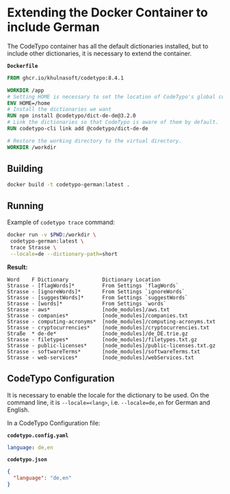 # Extending the Docker Container to include German

The CodeTypo container has all the default dictionaries installed, but to include other dictionaries,
it is necessary to extend the container.

**`Dockerfile`**

```dockerfile
FROM ghcr.io/khulnasoft/codetypo:8.4.1

WORKDIR /app
# Setting HOME is necessary to set the location of CodeTypo's global config.
ENV HOME=/home
# Install the dictionaries we want
RUN npm install @codetypo/dict-de-de@3.2.0
# Link the dictionaries so that CodeTypo is aware of them by default.
RUN codetypo-cli link add @codetypo/dict-de-de

# Restore the working directory to the virtual directory.
WORKDIR /workdir
```

## Building

```sh
docker build -t codetypo-german:latest .
```

## Running

Example of `codetypo trace` command:

```sh
docker run -v $PWD:/workdir \
 codetypo-german:latest \
 trace Strasse \
 --locale=de --dictionary-path=short
```

**Result:**

```
Word    F Dictionary           Dictionary Location
Strasse - [flagWords]*         From Settings `flagWords`
Strasse - [ignoreWords]*       From Settings `ignoreWords`
Strasse - [suggestWords]*      From Settings `suggestWords`
Strasse - [words]*             From Settings `words`
Strasse - aws*                 [node_modules]/aws.txt
Strasse - companies*           [node_modules]/companies.txt
Strasse - computing-acronyms*  [node_modules]/computing-acronyms.txt
Strasse - cryptocurrencies*    [node_modules]/cryptocurrencies.txt
Straße  * de-de*               [node_modules]/de_DE.trie.gz
Strasse - filetypes*           [node_modules]/filetypes.txt.gz
Strasse - public-licenses*     [node_modules]/public-licenses.txt.gz
Strasse - softwareTerms*       [node_modules]/softwareTerms.txt
Strasse - web-services*        [node_modules]/webServices.txt
```

## CodeTypo Configuration

It is necessary to enable the locale for the dictionary to be used. On the command line, it is `--locale=<lang>`, i.e. `--locale=de,en` for German and English.

In a CodeTypo Configuration file:

**`codetypo.config.yaml`**

```yaml
language: de,en
```

**`codetypo.json`**

```json
{
  "language": "de,en"
}
```

<!--- codetypo:ignore Strasse Straße --->
